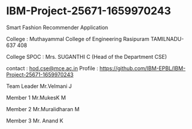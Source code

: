 # IBM-Project-25671-1659970243
Smart Fashion Recommender Application 

College      : Muthayammal College of Engineering Rasipuram TAMILNADU- 637 408

College SPOC : Mrs. SUGANTHI C (Head of the Department CSE)

contact      : hod.cse@mce.ac.in
Profile      : https://github.com/IBM-EPBL/IBM-Project-25671-1659970243  

Team Leader Mr.Velmani J

Member 1 Mr.MukesK M

Member 2 Mr.Muralidharan M

Member 3 Mr. Anand K
